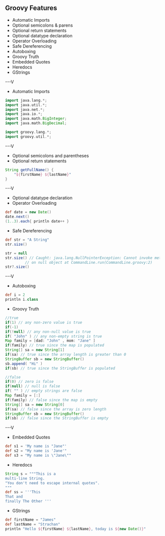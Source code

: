 ## Groovy Features
* Automatic Imports
* Optional semicolons & parens
* Optional return statements
* Optional datatype declaration
* Operator Overloading
* Safe Dereferencing
* Autoboxing
* Groovy Truth
* Embedded Quotes
* Heredocs
* GStrings

---V

* Automatic Imports

```groovy
import java.lang.*;
import java.util.*;
import java.net.*;
import java.io.*;
import java.math.BigInteger;
import java.math.BigDecimal;

import groovy.lang.*;
import groovy.util.*;
```

---V

* Optional semicolons and parentheses
* Optional return statements
```groovy
String getFullName() {
    "${firstName} ${lastName}"
}
```

---V

* Optional datatype declaration
* Operator Overloading
```groovy
def date = new Date()
date.next()
(1..3).each{ println date++ }
```
* Safe Dereferencing

```groovy
def str = "A String"
str.size()

str = null
str.size() // Caught: java.lang.NullPointerException: Cannot invoke method size() 
         // on null object at CommandLine.run(CommandLine.groovy:2)
str?.size()
```

---V

* Autoboxing
```groovy
def i = 2
println i.class
```
* Groovy Truth

```groovy
//true
if(1) // any non-zero value is true
if(-1)
if(!null) // any non-null value is true
if( "John" ) // any non-empty string is true
Map family = [dad: "John" , mom: "Jane" ]
if(family) // true since the map is populated
String[] sa = new String[1]
if(sa) // true since the array length is greater than 0
StringBuffer sb = new StringBuffer()
sb.append( "Hi" )
if(sb) // true since the StringBuffer is populated

//false
if(0) // zero is false
if(null) // null is false
if( "" ) // empty strings are false
Map family = [:]
if(family) // false since the map is empty
String[] sa = new String[0]
if(sa) // false since the array is zero length
StringBuffer sb = new StringBuffer()
if(sb) // false since the StringBuffer is empty
```

---V

* Embedded Quotes
```groovy
def s1 = 'My name is "Jane"'
def s2 = "My name is 'Jane'"
def s3 = "My name is \"Jane\""
```
* Heredocs
```groovy
String s = """This is a
multi-line String.
"You don't need to escape internal quotes".
"""
def ss = '''This
That and 
finally The Other '''
```
* GStrings
```groovy
def firstName = "James"
def lastName = "Strachan"
println "Hello ${firstName} ${lastName}, today is ${new Date()}"
```